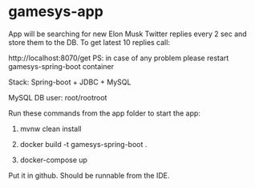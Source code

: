 # gamesys-app
App will be searching for new Elon Musk Twitter replies every 2 sec and store them to the DB. To get
latest 10 replies call:

http://localhost:8070/get
PS: in case of any problem please restart gamesys-spring-boot container

Stack:
Spring-boot + JDBC + MySQL

MySQL DB user:
root/rootroot

Run these commands from the app folder to start the app:

1) mvnw clean install

2) docker build -t gamesys-spring-boot .

3) docker-compose up

Put it in github. Should be runnable from the IDE. 
